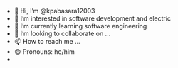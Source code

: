 - 👋 Hi, I’m @kpabasara12003
- 👀 I’m interested in software development and electric
- 🌱 I’m currently learning software engineering 
- 💞️ I’m looking to collaborate on ...
- 📫 How to reach me ...
- 😄 Pronouns: he/him
- 

<!---
kpabasara12003/kpabasara12003 is a ✨ special ✨ repository because its `README.md` (this file) appears on your GitHub profile.
You can click the Preview link to take a look at your changes.
--->
